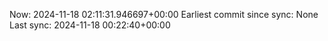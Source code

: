 Now: 2024-11-18 02:11:31.946697+00:00 Earliest commit since sync: None Last sync: 2024-11-18 00:22:40+00:00
